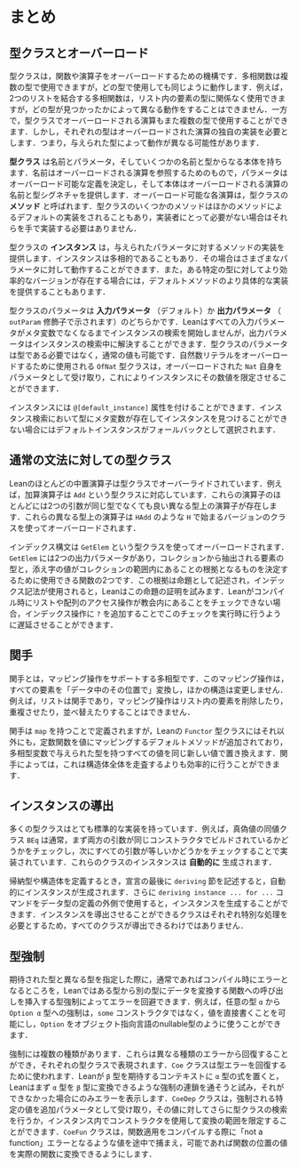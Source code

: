<!--
# Summary
-->

# まとめ

<!--
## Type Classes and Overloading
-->

## 型クラスとオーバーロード

<!--
Type classes are Lean's mechanism for overloading functions and operators.
A polymorphic function can be used with multiple types, but it behaves in the same manner no matter which type it is used with.
For example, a polymorphic function that appends two lists can be used no matter the type of the entries in the list, but it is unable to have different behavior depending on which particular type is found.
An operation that is overloaded with type classes, on the other hand, can also be used with multiple types.
However, each type requires its own implementation of the overloaded operation.
This means that the behavior can vary based on which type is provided.
-->

型クラスは，関数や演算子をオーバーロードするための機構です．多相関数は複数の型で使用できますが，どの型で使用しても同じように動作します．例えば，2つのリストを結合する多相関数は，リスト内の要素の型に関係なく使用できますが，どの型が見つかったかによって異なる動作をすることはできません．一方で，型クラスでオーバーロードされる演算もまた複数の型で使用することができます．しかし，それぞれの型はオーバーロードされた演算の独自の実装を必要とします．つまり，与えられた型によって動作が異なる可能性があります．

<!--
A _type class_ has a name, parameters, and a body that consists of a number of names with types.
The name is a way to refer to the overloaded operations, the parameters determine which aspects of the definitions can be overloaded, and the body provides the names and type signatures of the overloadable operations.
Each overloadable operation is called a _method_ of the type class.
Type classes may provide default implementations of some methods in terms of the others, freeing implementors from defining each overload by hand when it is not needed.
-->

**型クラス** は名前とパラメータ，そしていくつかの名前と型からなる本体を持ちます．名前はオーバーロードされる演算を参照するためのもので，パラメータはオーバーロード可能な定義を決定し，そして本体はオーバーロードされる演算の名前と型シグネチャを提供します．オーバーロード可能な各演算は，型クラスの **メソッド** と呼ばれます．型クラスのいくつかのメソッドはほかのメソッドによるデフォルトの実装をされることもあり，実装者にとって必要がない場合はそれらを手で実装する必要はありません．

<!--
An _instance_ of a type class provides implementations of the methods for given parameters.
Instances may be polymorphic, in which case they can work for a variety of parameters, and they may optionally provide more specific implementations of default methods in cases where a more efficient version exists for some particular type.
-->

型クラスの **インスタンス** は，与えられたパラメータに対するメソッドの実装を提供します．インスタンスは多相的であることもあり．その場合はさまざまなパラメータに対して動作することができます．また，ある特定の型に対してより効率的なバージョンが存在する場合には，デフォルトメソッドのより具体的な実装を提供することもあります．

<!--
Type class parameters are either _input parameters_ (the default), or _output parameters_ (indicated by an `outParam` modifier).
Lean will not begin searching for an instance until all input parameters are no longer metavariables, while output parameters may be solved while searching for instances.
Parameters to a type class need not be types—they may also be ordinary values.
The `OfNat` type class, used to overload natural number literals, takes the overloaded `Nat` itself as a parameter, which allows instances to restrict the allowed numbers.
-->

型クラスのパラメータは **入力パラメータ** （デフォルト）か **出力パラメータ** （ `outParam` 修飾子で示されます）のどちらかです．Leanはすべての入力パラメータがメタ変数でなくなるまでインスタンスの検索を開始しませんが，出力パラメータはインスタンスの検索中に解決することができます．型クラスのパラメータは型である必要ではなく，通常の値も可能です．自然数リテラルをオーバーロードするために使用される `OfNat` 型クラスは，オーバーロードされた `Nat` 自身をパラメータとして受け取り，これによりインスタンスにその数値を限定させることができます．

<!--
Istances may be marked with a `@[default_instance]` attribute.
When an instance is a default instance, then it will be chosen as a fallback when Lean would otherwise fail to find an instance due to the presence of metavariables in the type.
-->

インスタンスには `@[default_instance]` 属性を付けることができます．インスタンス検索において型にメタ変数が存在してインスタンスを見つけることができない場合にはデフォルトインスタンスがフォールバックとして選択されます．

<!--
## Type Classes for Common Syntax
-->

## 通常の文法に対しての型クラス

<!--
Most infix operators in Lean are overridden with a type class.
For instance, the addition operator corresponds to a type class called `Add`.
Most of these operators have a corresponding heterogeneous version, in which the two arguments need not have the same type.
These heterogenous operators are overloaded using a version of the class whose name starts with `H`, such as `HAdd`.
-->

Leanのほとんどの中置演算子は型クラスでオーバーライドされています．例えば，加算演算子は `Add` という型クラスに対応しています．これらの演算子のほとんどには2つの引数が同じ型でなくても良い異なる型上の演算子が存在します．これらの異なる型上の演算子は `HAdd` のような `H` で始まるバージョンのクラスを使ってオーバーロードされます．

<!--
Indexing syntax is overloaded using a type class called `GetElem`, which involves proofs.
`GetElem` has two output parameters, which are the type of elements to be extracted from the collection and a function that can be used to determine what counts as evidence that the index value is in bounds for the collection.
This evidence is described by a proposition, and Lean attempts to prove this proposition when array indexing is used.
When Lean is unable to check that list or array access operations are in bounds at compile time, the check can be deferred to run time by appending a `?` to the indexing operation.
-->

インデックス構文は `GetElem` という型クラスを使ってオーバーロードされます．`GetElem` には2つの出力パラメータがあり，コレクションから抽出される要素の型と，添え字の値がコレクションの範囲内にあることの根拠となるものを決定するために使用できる関数の2つです．この根拠は命題として記述され，インデックス記法が使用されると，Leanはこの命題の証明を試みます．Leanがコンパイル時にリストや配列のアクセス操作が教会内にあることをチェックできない場合，インデックス操作に `?` を追加することでこのチェックを実行時に行うように遅延させることができます．

<!--
## Functors
-->

## 関手

<!--
A functor is a polymorphic type that supports a mapping operation.
This mapping operation transforms all elements "in place", changing no other structure.
For instance, lists are functors and the mapping operation may neither drop, duplicate, nor mix up entries in the list.
-->

関手とは，マッピング操作をサポートする多相型です．このマッピング操作は，すべての要素を「データ中のその位置で」変換し，ほかの構造は変更しません．例えば，リストは関手であり，マッピング操作はリスト内の要素を削除したり，重複させたり，並べ替えたりすることはできません．

<!--
While functors are defined by having `map`, the `Functor` type class in Lean contains an additional default method that is responsible for mapping the constant function over a value, replacing all values whose type are given by polymorphic type variable with the same new value.
For some functors, this can be done more efficiently than traversing the entire structure.
-->

関手は `map` を持つことで定義されますが，Leanの `Functor` 型クラスにはそれ以外にも，定数関数を値にマッピングするデフォルトメソッドが追加されており，多相型変数で与えられた型を持つすべての値を同じ新しい値で置き換えます．関手によっては，これは構造体全体を走査するよりも効率的に行うことができます．

<!--
## Deriving Instances
-->

## インスタンスの導出

<!--
Many type classes have very standard implementations.
For instance, the Boolean equality class `BEq` is usually implemented by first checking whether both arguments are built with the same constructor, and then checking whether all their arguments are equal.
Instances for these classes can be created _automatically_.
-->

多くの型クラスはとても標準的な実装を持っています．例えば，真偽値の同値クラス `BEq` は通常，まず両方の引数が同じコンストラクタでビルドされているかどうかをチェックし，次にすべての引数が等しいかどうかをチェックすることで実装されています．これらのクラスのインスタンスは **自動的に** 生成されます．

<!--
When defining an inductive type or a structure, a `deriving` clause at the end of the declaration will cause instances to be created automatically.
Additionally, the `deriving instance ... for ...` command can be used outside of the definition of a datatype to cause an instance to be generated.
Because each class for which instances can be derived requires special handling, not all classes are derivable.
-->

帰納型や構造体を定義するとき，宣言の最後に `deriving` 節を記述すると，自動的にインスタンスが生成されます．さらに `deriving instance ... for ...` コマンドをデータ型の定義の外側で使用すると，インスタンスを生成することができます．インスタンスを導出させることができるクラスはそれぞれ特別な処理を必要とするため，すべてのクラスが導出できるわけではありません．

<!--
## Coercions
-->

## 型強制

<!--
Coercions allow Lean to recover from what would normally be a compile-time error by inserting a call to a function that transforms data from one type to another.
For example, the coercion from any type `α` to the type `Option α` allows values to be written directly, rather than with the `some` constructor, making `Option` work more like nullable types from object-oriented languages.
-->

期待された型と異なる型を指定した際に，通常であればコンパイル時にエラーとなるところを，Leanではある型から別の型にデータを変換する関数への呼び出しを挿入する型強制によってエラーを回避できます．例えば，任意の型 `α` から `Option α` 型への強制は，`some` コンストラクタではなく，値を直接書くことを可能にし，`Option` をオブジェクト指向言語のnullable型のように使うことができます．

<!--
There are multiple kinds of coercion.
They can recover from different kinds of errors, and they are represented by their own type classes.
The `Coe` class is used to recover from type errors.
When Lean has an expression of type `α` in a context that expects something with type `β`, Lean first attempts to string together a chain of coercions that can transform `α`s into `β`s, and only displays the error when this cannot be done.
The `CoeDep` class takes the specific value being coerced as an extra parameter, allowing either further type class search to be done on the value or allowing constructors to be used in the instance to limit the scope of the conversion.
The `CoeFun` class intercepts what would otherwise be a "not a function" error when compiling a function application, and allows the value in the function position to be transformed into an actual function if possible.
-->

強制には複数の種類があります．これらは異なる種類のエラーから回復することができ，それぞれの型クラスで表現されます．`Coe` クラスは型エラーを回復するために使われます．Leanが `β` 型を期待するコンテキストに `α` 型の式を置くと，Leanはまず `α` 型を `β` 型に変換できるような強制の連鎖を通そうと試み，それができなかった場合にのみエラーを表示します．`CoeDep` クラスは，強制される特定の値を追加パラメータとして受け取り，その値に対してさらに型クラスの検索を行うか，インスタンス内でコンストラクタを使用して変換の範囲を限定することができます．`CoeFun` クラスは，関数適用をコンパイルする際に「not a function」エラーとなるような値を途中で捕まえ，可能であれば関数の位置の値を実際の関数に変換できるようにします．
